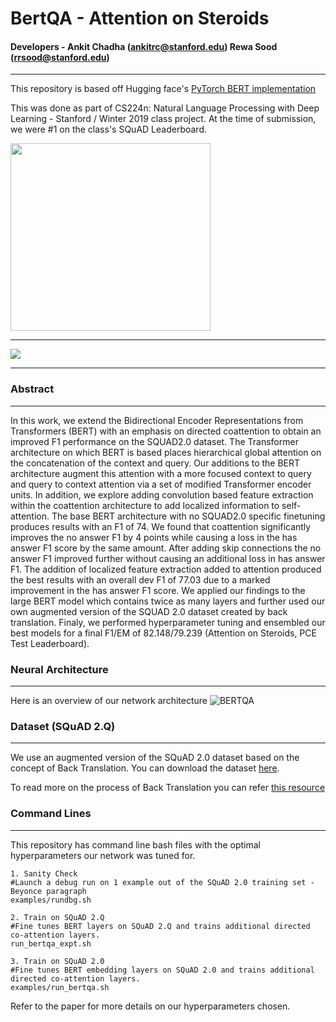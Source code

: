 # BertQA - Attention on Steroids
#### Developers - Ankit Chadha (ankitrc@stanford.edu) Rewa Sood (rrsood@stanford.edu)
--------
This repository is based off Hugging face's [PyTorch BERT implementation](https://github.com/huggingface/pytorch-pretrained-BERT)

This was done as part of CS224n: Natural Language Processing with Deep Learning - Stanford / Winter 2019 class project.
At the time of submission, we were #1 on the class's SQuAD Leaderboard.

<img src="https://github.com/ankit-ai/BertQA-Attention-on-Steroids/blob/master/img/meme.png" width="320" height="300">

--------
<img src="https://github.com/ankit-ai/BertQA-Attention-on-Steroids/blob/master/img/poster.png">

--------

### Abstract
--------
In this work, we extend the Bidirectional Encoder Representations from Transformers (BERT) with an emphasis on directed coattention to obtain an improved F1 performance on the SQUAD2.0 dataset. The Transformer architecture on which BERT is based places hierarchical global attention on the concatenation of the context and query. Our additions to the BERT architecture augment this attention with a more focused context to query and query to context attention via a set of modified Transformer encoder units. In addition, we explore adding convolution based feature extraction within the coattention architecture to add localized information to self-attention. The base BERT architecture with no SQUAD2.0 specific finetuning produces results with an F1 of 74. We found that coattention significantly improves the no answer F1 by 4 points while causing a loss in the has answer F1 score by the same amount. After adding skip connections the no answer F1 improved further without causing an additional loss in has answer F1. The addition of localized feature extraction added to attention produced the best results with an overall dev F1 of 77.03 due to a marked improvement in the has answer F1 score. We applied our findings to the large BERT model which contains twice as many layers and further used our own augmented version of the SQUAD 2.0 dataset created by back translation. Finaly, we performed hyperparameter tuning and ensembled our best models for a final F1/EM of 82.148/79.239 (Attention on Steroids, PCE Test Leaderboard).

### Neural Architecture
--------
Here is an overview of our network architecture 
![BERTQA](https://github.com/ankit-ai/BertQA-Attention-on-Steroids/blob/master/img/bert.png "BERTQA - Attention on Steroids")

### Dataset (SQuAD 2.Q)
--------
We use an augmented version of the SQuAD 2.0 dataset based on the concept of Back Translation. You can download the dataset [here](https://github.com/ankit-ai/SQUAD2.Q-Augmented-Dataset).

To read more on the process of Back Translation you can refer [this resource](http://ankit-ai.blogspot.com/2019/03/future-of-natural-language-processing.html)

### Command Lines
--------
This repository has command line bash files with the optimal hyperparameters our network was tuned for. 
```
1. Sanity Check 
#Launch a debug run on 1 example out of the SQuAD 2.0 training set - Beyonce paragraph 
examples/rundbg.sh

2. Train on SQuAD 2.Q
#Fine tunes BERT layers on SQuAD 2.Q and trains additional directed co-attention layers.
run_bertqa_expt.sh

3. Train on SQuAD 2.0
#Fine tunes BERT embedding layers on SQuAD 2.0 and trains additional directed co-attention layers.
examples/run_bertqa.sh
```

Refer to the paper for more details on our hyperparameters chosen.
